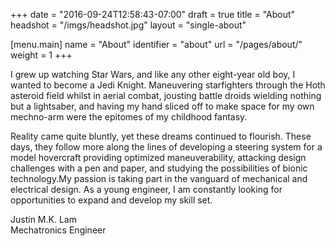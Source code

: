 +++
date = "2016-09-24T12:58:43-07:00"
draft = true
title = "About"
headshot = "/imgs/headshot.jpg"
layout = "single-about"

[menu.main]
    name = "About"
    identifier = "about"
    url = "/pages/about/"
	weight = 1
+++

I grew up watching Star Wars, and like any other eight-year old boy, I wanted to become a Jedi Knight. Maneuvering starfighters through the Hoth asteroid field whilst in aerial combat, jousting battle droids wielding nothing but a lightsaber, and having my hand sliced off to make space for my own mechno-arm were the epitomes of my childhood fantasy.

Reality came quite bluntly, yet these dreams continued to flourish. These days, they follow more along the lines of developing a steering system for a model hovercraft providing optimized maneuverability, attacking design challenges with a pen and paper, and studying the possibilities of bionic technology.My passion is taking part in the vanguard of mechanical and electrical design. As a young engineer, I am constantly looking for opportunities to expand and develop my skill set.

<p class="text-right">
	Justin M.K. Lam <br> Mechatronics Engineer
</p>